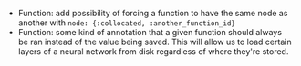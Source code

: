 - Function: add possibility of forcing a function to have the same node as another with `node: {:collocated, :another_function_id}`
- Function: some kind of annotation that a given function should always be ran instead of the value being saved. This will allow us to load certain layers of a neural network from disk regardless of where they're stored.
